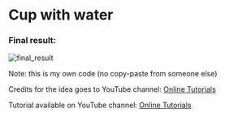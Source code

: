 <h1>Cup with water</h1>
<h3>Final result:</h3>

![final_result](https://user-images.githubusercontent.com/31028022/49539126-a4b75180-f8d5-11e8-8ebe-a666c7473d07.gif)

Note: this is my own code (no copy-paste from someone else)

Credits for the idea goes to YouTube channel: <a href="https://www.youtube.com/channel/UCbwXnUipZsLfUckBPsC7Jog" target="_blank">Online Tutorials</a>

Tutorial available on YouTube channel: <a href="https://www.youtube.com/channel/UCbwXnUipZsLfUckBPsC7Jog" target="_blank">Online Tutorials</a>
